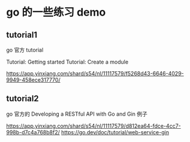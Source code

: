 # go 的一些练习 demo

## tutorial1

go 官方 tutorial

Tutorial: Getting started
Tutorial: Create a module

https://app.yinxiang.com/shard/s54/nl/11117579/f5268d43-6646-4029-9949-458ece317770/

## tutorial2

go 官方的 Developing a RESTful API with Go and Gin 例子

https://app.yinxiang.com/shard/s54/nl/11117579/d812ea64-fdce-4cc7-998b-d7c4a768b8f2/
https://go.dev/doc/tutorial/web-service-gin
